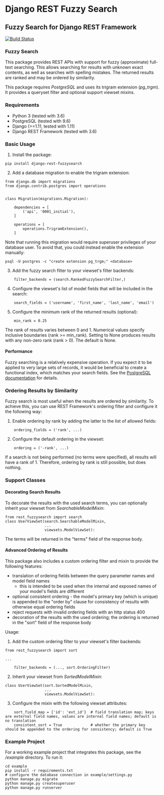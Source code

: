 Django REST Fuzzy Search
========================

Fuzzy Search for Django REST Framework
--------------------------------------

[![Build Status](https://travis-ci.org/vsemionov/django-rest-fuzzysearch.svg?branch=master)](https://travis-ci.org/vsemionov/django-rest-fuzzysearch)


### Fuzzy Search

This package provides REST APIs with support for fuzzy (approximate) full-text searching. This allows searching for results with unknown exact contents, as well as searches with spelling mistakes. The returned results are ranked and may be ordered by similarity.

This package requires *PostgreSQL* and uses its trigram extension (*pg_trgm*). It provides a queryset filter and optional support viewset mixins.


### Requirements

* Python 3 (tested with 3.6)
* PostgreSQL (tested with 9.6)
* Django (>=1.11, tested with 1.11)
* Django REST Framework (tested with 3.6)


### Basic Usage

1. Install the package:
```
pip install django-rest-fuzzysearch
```

2. Add a database migration to enable the trigram extension:
```
from django.db import migrations
from django.contrib.postgres import operations


class Migration(migrations.Migration):

    dependencies = [
        ('api', '0001_initial'),
    ]

    operations = [
        operations.TrigramExtension(),
    ]
```
Note that running this migration would require superuser privileges of your database user. To avoid that, you could instead enable the extension manually:
```
psql -U postgres -c "create extension pg_trgm;" <database>
```

3. Add the fuzzy search filter to your viewset's filter backends:
```
    filter_backends = (search.RankedFuzzySearchFilter,)
```

4. Configure the viewset's list of model fields that will be included in the search:
```
    search_fields = ('username', 'first_name', 'last_name', 'email')
```

5. Configure the minimum rank of the returned results (optional):
```
    min_rank = 0.25
```
The rank of results varies between 0 and 1. Numerical values specify inclusive boundaries (rank >= min_rank). Setting to None produces results with any non-zero rank (rank > 0). The default is None.

#### Performance

Fuzzy searching is a relatively expensive operation. If you expect it to be applied to very large sets of records, it would be beneficial to create a functional index, which matches your search fields. See the [PostgreSQL documentation][fts-index-docs] for details.

[fts-index-docs]: https://www.postgresql.org/docs/current/static/textsearch-tables.html#TEXTSEARCH-TABLES-INDEX "Creating Indexes"


### Ordering Results by Similarity

Fuzzy search is most useful when the results are ordered by similarity. To achieve this, you can use REST Framework's ordering filter and configure it the following way:
1. Enable ordering by rank by adding the latter to the list of allowed fields:
```
    ordering_fields = ('rank', ...)
```

2. Configure the default ordering in the viewset:
```
    ordering = ('-rank', ...)
```
If a search is not being performed (no terms were specified), all results will have a rank of 1. Therefore, ordering by rank is still possible, but does nothing.


### Support Classes

#### Decorating Search Results

To decorate the results with the used search terms, you can optionally inherit your viewset from *SearchableModelMixin*:
```
from rest_fuzzysearch import search
class UserViewSet(search.SearchableModelMixin,
                  ...
                  viewsets.ModelViewSet):
```
The terms will be returned in the "terms" field of the response body.

#### Advanced Ordering of Results

This package also includes a custom ordering filter and mixin to provide the following features:
* translation of ordering fields between the query parameter names and model field names
  - this is intended to be used when the internal and exposed names of your model's fields are different
* optional consistent ordering - the model's primary key (which is unique) is appended to the "order by" clause for consistency of results with otherwise equal ordering fields
* reject requests with invalid ordering fields with an http status 400
* decoration of the results with the used ordering; the ordering is returned in the "sort" field of the response body

Usage:
1. Add the custom ordering filter to your viewset's filter backends:
```
from rest_fuzzysearch import sort

...

    filter_backends = (..., sort.OrderingFilter)
```

2. Inherit your viewset from *SortedModelMixin*:
```
class UserViewSet(sort.SortedModelMixin,
                  ...
                  viewsets.ModelViewSet):
```

3. Configure the mixin with the following viewset attributes:
```
    sort_field_map = {'id': 'ext_id'}  # field translation map; keys are external field names, values are internal field names; default is no translation
    consistent_sort = True             # whether the primary key should be appended to the ordering for consistency; default is True
```


### Example Project

For a working example project that integrates this package, see the */example* directory. To run it:
```
cd example
pip install -r requirements.txt
# configure the database connection in example/settings.py
python manage.py migrate
python manage.py createsuperuser
python manage.py runserver
```
